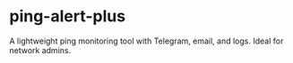 # ping-alert-plus
A lightweight ping monitoring tool with Telegram, email, and logs. Ideal for network admins.
